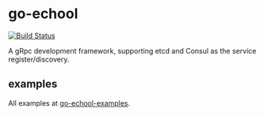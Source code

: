 # go-echool
[![Build Status](https://travis-ci.org/echool/go-echool.svg?branch=master)](https://travis-ci.org/echool/go-echool)

A gRpc development framework, supporting etcd and Consul as the service register/discovery.

## examples
All examples at [go-echool-examples](https://github.com/echool/go-echool-examples).